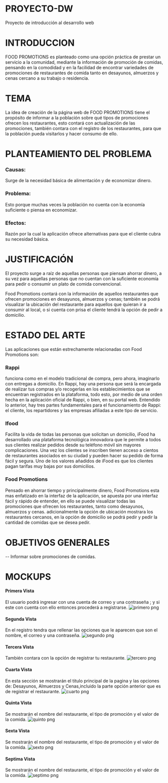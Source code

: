 # PROYECTO-DW
Proyecto  de introducción al desarrollo web
#  INTRODUCCION
FOOD PROMOTIONS es planteado como una opción práctica de prestar un servicio a la comunidad, mediante la información de promoción de comidas, pensando en la comodidad y en la facilidad de encontrar variedades de promociones de restaurantes de comida tanto en desayunos, almuerzos y cenas cercano a su trabajo o residencia.
# TEMA
La idea de creación de la página web de FOOD PROMOTIONS tiene el propósito de informar a la población
sobre qué tipos de promociones ofrecen los restaurantes, esto contará con actualización de las promociones,
también contara con el registro de los restaurantes, para que la población pueda visitarlos y hacer consumo de ello.

# PLANTEAMIENTO DEL PROBLEMA

### Causas:
Surge de la necesidad básica de alimentación y de economizar dinero.
### Problema:
Esto porque muchas veces la población no cuenta con la economía suficiente o piensa en economizar.
### Efectos:
Razón por la cual la aplicación ofrece alternativas para que el cliente cubra su necesidad básica.

# JUSTIFICACIÓN 
El proyecto surge a raíz de aquellas personas que piensan ahorrar dinero, a su vez para aquellas personas que no cuentan con la suficiente economía para pedir o consumir un plato de comida convencional. 

Food Promotions contará con la información de aquellos restaurantes que ofrecen promociones en desayunos, almuerzos y cenas; también se podrá visualizar la ubicación del restaurante para aquellos que quieran ir a consumir al local, o si cuenta con prisa el cliente tendrá la opción de pedir a domicilio.

# ESTADO DEL ARTE
Las aplicaciones que están estrechamente relacionadas con Food Promotions son:  
### Rappi
funciona como en el modelo tradicional de compra, pero ahora, imaginarlo con entregas a domicilio. En Rappi, hay una persona que será la encargada de realizar tus compras y/o recogerlas en los establecimientos que se encuentran registrados en la plataforma, todo esto, por medio de una orden hecha en la aplicación oficial de Rappi, o bien, en su portal web. Entendido lo anterior, hay tres partes fundamentales para el funcionamiento de Rappi: el cliente, los repartidores y las empresas afiliadas a este tipo de servicio.
### Ifood
Facilita la vida de todas las personas que solicitan un domicilio, iFood ha desarrollado una plataforma tecnológica innovadora que le permite a todos sus clientes realizar pedidos desde su teléfono móvil sin mayores complicaciones. Una vez los clientes se inscriben tienen acceso a cientos de restaurantes asociados en su ciudad y pueden hacer su pedido de forma fácil y segura. Uno de los valores añadidos de iFood es que los clientes pagan tarifas muy bajas por sus domicilios.
### Food Promotions 
Pensado en ahorrar tiempo y principalmente dinero, Food Promotions esta mas enfatizado en la interfaz de la aplicación, se apuesta por una interfaz fácil y rápido de entender, en ello se puede visualizar todas las promociones que ofrecen los restaurantes, tanto como desayunos, almuerzos y cenas. adicionalmente la opción de ubicación mostrara los restaurantes cercanos, en la opción de domicilio se podrá pedir y pedir la cantidad de comidas que se desea pedir. 

#   OBJETIVOS GENERALES 
--	Informar sobre promociones de comidas.
# MOCKUPS
#### Primera Vista
El usuario podrá ingresar con una cuenta de correo y una contraseña ;
y si este con cuenta con ello entonces procederá a registrarse.
![primero png](https://user-images.githubusercontent.com/55850991/129127581-0f84d61e-5749-4b29-8192-a3602bd08949.jpg)

#### Segunda Vista
En el registro tendra que rellenar las opciones que le aparecen que son el nombre, el correo y una contraseña.
![segundo png](https://user-images.githubusercontent.com/55850991/129127866-bd8537d2-57da-4235-87c8-db733cf01685.jpg)


#### Tercera Vista
También contara con la opción de registrar tu restaurante.
![tercero png ](https://user-images.githubusercontent.com/55850991/129127878-9b16fa03-699f-44d9-8196-54974413a74e.jpg)


#### Cuarta Vista
En esta sección se mostrarán el titulo principal de la pagina y las opciones de: Desayunos, Almuerzos y Cenas,incluido la parte opción anterior que es de registrar el restaurante.
![cuarto png](https://user-images.githubusercontent.com/55850991/129127889-b62a4749-0624-47af-a7bb-ee857184618d.jpg)


#### Quinta Vista
Se mostrarán el nombre del restaurante, el tipo de promoción y el valor de la comida.
![quinto png](https://user-images.githubusercontent.com/55850991/129127900-eeeabc4d-6b1e-441c-9c19-e066962f37f3.jpg)


#### Sexta Vista
Se mostrarán el nombre del restaurante, el tipo de promoción y el valor de la comida.
![sexto png](https://user-images.githubusercontent.com/55850991/129127910-641a2cb8-e53d-40cd-b3e2-ac1ff5394af9.jpg)


#### Septima Vista
Se mostrarán el nombre del restaurante, el tipo de promoción y el valor de la comida.
![septimo png](https://user-images.githubusercontent.com/55850991/129127919-1f759d42-d66e-4294-88b1-de61a352c693.jpg)

